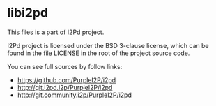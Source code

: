 # libi2pd

This files is a part of I2Pd project.

I2Pd project is licensed under the BSD 3-clause license, which can be found in the file LICENSE in the root of the project source code.

You can see full sources by follow links:

- https://github.com/PurpleI2P/i2pd
- http://git.i2pd.i2p/PurpleI2P/i2pd
- http://git.community.i2p/PurpleI2P/i2pd
